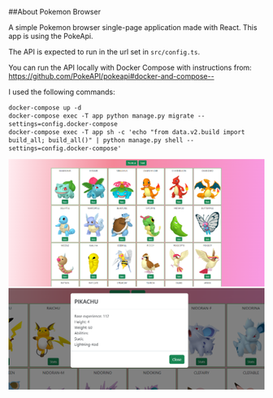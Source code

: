 ##About Pokemon Browser

A simple Pokemon browser single-page application made with React. This app is using the PokeApi. 

The API is expected to run in the url set in `src/config.ts`.

You can run the API locally with Docker Compose with instructions from:
https://github.com/PokeAPI/pokeapi#docker-and-compose--

I used the following commands:
```
docker-compose up -d
docker-compose exec -T app python manage.py migrate --settings=config.docker-compose
docker-compose exec -T app sh -c 'echo "from data.v2.build import build_all; build_all()" | python manage.py shell --settings=config.docker-compose'
```
![](img.png)
![](img2.png)